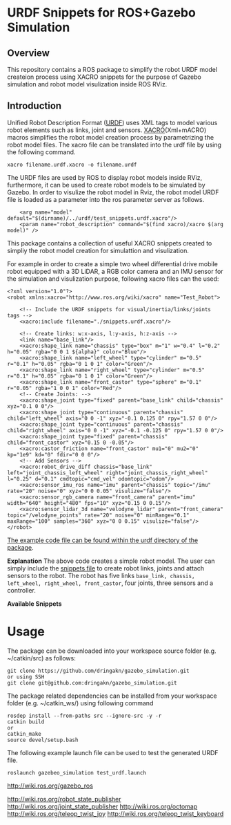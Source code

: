 # URDF Snippets for ROS+Gazebo Simulation

## Overview

This repository contains a ROS package to simplify the robot URDF model createion process using XACRO snippets for the purpose of Gazebo simulation and robot model visulization inside ROS RViz.

## Introduction

Unified Robot Description Format ([URDF](http://wiki.ros.org/urdf)) uses XML tags to model various robot elements such as links, joint and sensors. [XACRO](http://wiki.ros.org/xacro)(Xml+mACRO) macros simplifies the robot model creation process by parametrizing the robot model files. The xacro file can be translated into the urdf file by using the following command.

```
xacro filename.urdf.xacro -o filename.urdf
```

The URDF files are used by ROS to display robot models inside RViz, furthermore, it can be used to create robot models to be simulated by Gazebo. In order to visulize the robot model in Rviz, the robot model URDF file is loaded as a parameter into the ros parameter server as follows.

```
    <arg name="model" default="$(dirname)/../urdf/test_snippets.urdf.xacro"/>
    <param name="robot_description" command="$(find xacro)/xacro $(arg model)" />
```

This package contains a collection of useful XACRO snippets created to simpliy the robot model creation for simulattion and visulization.

For example in order to create a simple two wheel differential drive mobile robot equipped with a 3D LiDAR, a RGB color camera and an IMU sensor for the simulation and visulization purpose, following xacro files can the used:

```
<?xml version="1.0"?>
<robot xmlns:xacro="http://www.ros.org/wiki/xacro" name="Test_Robot">

    <!-- Include the URDF snippets for visual/inertia/links/joints tags -->
    <xacro:include filename="./snippets.urdf.xacro"/>

    <!-- Create links: w:x-axis, l:y-axis, h:z-axis -->
    <link name="base_link"/>
    <xacro:shape_link name="chassis" type="box" m="1" w="0.4" l="0.2" h="0.05" rgba="0 0 1 ${alpha}" color="Blue"/>
    <xacro:shape_link name="left_wheel" type="cylinder" m="0.5" r="0.1" h="0.05" rgba="0 1 0 1" color="Green"/>
    <xacro:shape_link name="right_wheel" type="cylinder" m="0.5" r="0.1" h="0.05" rgba="0 1 0 1" color="Green"/>
    <xacro:shape_link name="front_castor" type="sphere" m="0.1" r="0.05" rgba="1 0 0 1" color="Red"/>
    <!-- Create Joints: -->
    <xacro:shape_joint type="fixed" parent="base_link" child="chassis" xyz="0.1 0 0"/>
    <xacro:shape_joint type="continuous" parent="chassis" child="left_wheel" axis="0 0 -1" xyz="-0.1 0.125 0" rpy="1.57 0 0"/>
    <xacro:shape_joint type="continuous" parent="chassis" child="right_wheel" axis="0 0 -1" xyz="-0.1 -0.125 0" rpy="1.57 0 0"/>
    <xacro:shape_joint type="fixed" parent="chassis" child="front_castor" xyz="0.15 0 -0.05"/>
    <xacro:castor_friction name="front_castor" mu1="0" mu2="0" kp="1e9" kd="0" fdir="0 0 0"/>
    <!-- Add Sensors -->
    <xacro:robot_drive_diff chassis="base_link" left="joint_chassis_left_wheel" right="joint_chassis_right_wheel" l="0.25" d="0.1" cmdtopic="cmd_vel" odomtopic="odom"/>
    <xacro:sensor_imu_ros name="imu" parent="chassis" topic="/imu" rate="20" noise="0" xyz="0 0 0.05" visulize="false"/>
    <xacro:sensor_rgb_camera name="front_camera" parent="imu" width="640" height="480" fps="10" xyz="0.15 0 0.15"/>
    <xacro:sensor_lidar_3d name="velodyne_lidar" parent="front_camera" topic="/velodyne_points" rate="20" noise="0" minRange="0.1" maxRange="100" samples="360" xyz="0 0 0.15" visulize="false"/>
</robot>
```

[The example code file can be found within the urdf directory of the package](./urdf/test_snippets.urdf.xacro).

**Explanation**
The above code creates a simple robot model. The user can simply include the [snippets file](./urdf/snippets.urdf.xacro) to create robot links, joints and attach sensors to the robot. The robot has five links `base_link, chassis, left_wheel, right_wheel, front_castor`, four joints, three sensors and a controller.

**Available Snippets**

# Usage

The package can be downloaded into your workspace source folder (e.g. ~/catkin/src) as follows:

```
git clone https://github.com/dringakn/gazebo_simulation.git
or using SSH
git clone git@github.com:dringakn/gazebo_simulation.git
```

The package related dependencies can be installed from your workspace folder (e.g. ~/catkin_ws/) using following command

```
rosdep install --from-paths src --ignore-src -y -r
catkin build
or
catkin_make
source devel/setup.bash
```

The following example launch file can be used to test the generated URDF file.

```
roslaunch gazebeo_simulation test_urdf.launch
```

http://wiki.ros.org/gazebo_ros

http://wiki.ros.org/robot_state_publisher
http://wiki.ros.org/joint_state_publisher
http://wiki.ros.org/octomap
http://wiki.ros.org/teleop_twist_joy
http://wiki.ros.org/teleop_twist_keyboard

